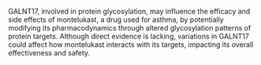 GALNT17, involved in protein glycosylation, may influence the efficacy and side effects of montelukast, a drug used for asthma, by potentially modifying its pharmacodynamics through altered glycosylation patterns of protein targets. Although direct evidence is lacking, variations in GALNT17 could affect how montelukast interacts with its targets, impacting its overall effectiveness and safety.